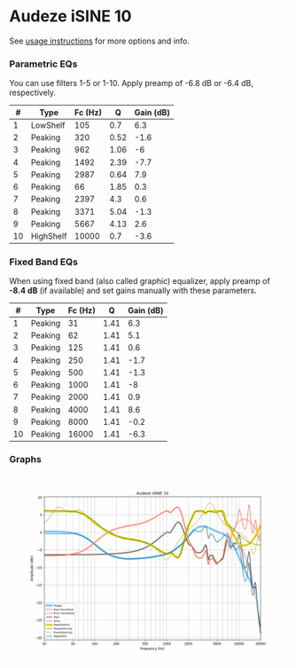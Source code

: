 # Audeze iSINE 10
See [usage instructions](https://github.com/jaakkopasanen/AutoEq#usage) for more options and info.

### Parametric EQs
You can use filters 1-5 or 1-10. Apply preamp of -6.8 dB or -6.4 dB, respectively.

|   # | Type      |   Fc (Hz) |    Q |   Gain (dB) |
|-----|-----------|-----------|------|-------------|
|   1 | LowShelf  |       105 | 0.7  |         6.3 |
|   2 | Peaking   |       320 | 0.52 |        -1.6 |
|   3 | Peaking   |       962 | 1.06 |        -6   |
|   4 | Peaking   |      1492 | 2.39 |        -7.7 |
|   5 | Peaking   |      2987 | 0.64 |         7.9 |
|   6 | Peaking   |        66 | 1.85 |         0.3 |
|   7 | Peaking   |      2397 | 4.3  |         0.6 |
|   8 | Peaking   |      3371 | 5.04 |        -1.3 |
|   9 | Peaking   |      5667 | 4.13 |         2.6 |
|  10 | HighShelf |     10000 | 0.7  |        -3.6 |

### Fixed Band EQs
When using fixed band (also called graphic) equalizer, apply preamp of **-8.4 dB** (if available) and set gains manually with these parameters.

|   # | Type    |   Fc (Hz) |    Q |   Gain (dB) |
|-----|---------|-----------|------|-------------|
|   1 | Peaking |        31 | 1.41 |         6.3 |
|   2 | Peaking |        62 | 1.41 |         5.1 |
|   3 | Peaking |       125 | 1.41 |         0.6 |
|   4 | Peaking |       250 | 1.41 |        -1.7 |
|   5 | Peaking |       500 | 1.41 |        -1.3 |
|   6 | Peaking |      1000 | 1.41 |        -8   |
|   7 | Peaking |      2000 | 1.41 |         0.9 |
|   8 | Peaking |      4000 | 1.41 |         8.6 |
|   9 | Peaking |      8000 | 1.41 |        -0.2 |
|  10 | Peaking |     16000 | 1.41 |        -6.3 |

### Graphs
![](./Audeze%20iSINE%2010.png)
